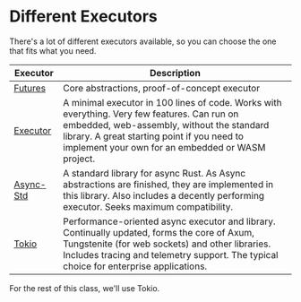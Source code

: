 # Different Executors

There's a lot of different executors available, so you can choose the one that fits what you need.

| **Executor** | **Description** |
| --- | --- |
| [Futures](https://docs.rs/futures/latest/futures/) | Core abstractions, proof-of-concept executor |
| [Executor](https://github.com/richardanaya/executor) | A minimal executor in 100 lines of code. Works with everything. Very few features. Can run on embedded, web-assembly, without the standard library. A great starting point if you need to implement your own for an embedded or WASM project. |
| [Async-Std](https://docs.rs/async-std/latest/async_std/) | A standard library for async Rust. As Async abstractions are finished, they are implemented in this library. Also includes a decently performing executor. Seeks maximum compatibility. |
| [Tokio](https://docs.rs/tokio/latest/tokio/) | Performance-oriented async executor and library. Continually updated, forms the core of Axum, Tungstenite (for web sockets) and other libraries. Includes tracing and telemetry support. The typical choice for enterprise applications. |

For the rest of this class, we'll use Tokio.